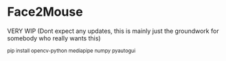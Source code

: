 # Face2Mouse
VERY WIP (Dont expect any updates, this is mainly just the groundwork for somebody who really wants this)

<sup> pip install opencv-python mediapipe numpy pyautogui </sup>
